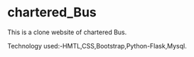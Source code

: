 # chartered_Bus
This is a clone website of chartered Bus.


Technology used:-HMTL,CSS,Bootstrap,Python-Flask,Mysql.

